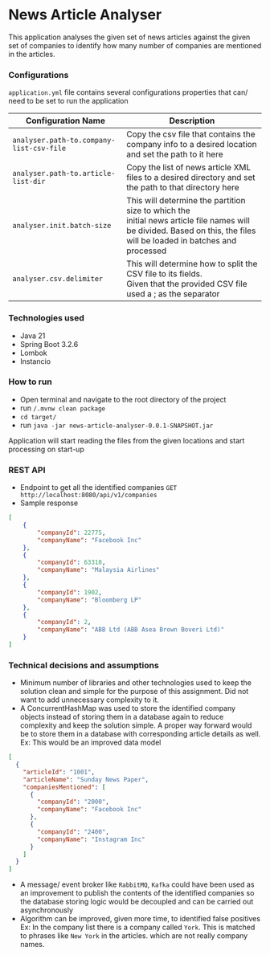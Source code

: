 # News Article Analyser

This application analyses the given set of news articles against the given set of companies to
identify how many number of companies are mentioned in the articles.

### Configurations

`application.yml` file contains several configurations properties that can/ need to be set to run the application

| Configuration Name                       | Description                                                                                                                                                                |
|------------------------------------------|----------------------------------------------------------------------------------------------------------------------------------------------------------------------------|
| `analyser.path-to.company-list-csv-file` | Copy the csv file that contains the company info to a desired location <br/>and set the path to it here                                                                    |
| `analyser.path-to.article-list-dir`      | Copy the list of news article XML files to a desired directory and set <br/>the path to that directory here                                                                |
| `analyser.init.batch-size`               | This will determine the partition size to which the <br/>initial news article file names will be divided. Based on this, the files will be loaded in batches and processed |
| `analyser.csv.delimiter`                 | This will determine how to split the CSV file to its fields. <br/>Given that the provided CSV file used a ; as the separator                                               |

### Technologies used

- Java 21
- Spring Boot 3.2.6
- Lombok
- Instancio

### How to run

- Open terminal and navigate to the root directory of the project
- run `/.mvnw clean package`
- `cd target/`
- run `java -jar news-article-analyser-0.0.1-SNAPSHOT.jar`

Application will start reading the files from the given locations and start processing on start-up

### REST API

- Endpoint to get all the identified companies
`GET http://localhost:8080/api/v1/companies`
- Sample response

```json
[
    {
        "companyId": 22775,
        "companyName": "Facebook Inc"
    },
    {
        "companyId": 63318,
        "companyName": "Malaysia Airlines"
    },
    {
        "companyId": 1902,
        "companyName": "Bloomberg LP"
    },
    {
        "companyId": 2,
        "companyName": "ABB Ltd (ABB Asea Brown Boveri Ltd)"
    }
]
```

### Technical decisions and assumptions

- Minimum number of libraries and other technologies used to keep the solution clean and simple for the purpose of this assignment. 
Did not want to add unnecessary complexity to it.
- A ConcurrentHashMap was used to store the identified company objects instead of storing them in a database again to 
reduce complexity and keep the solution simple. A proper way forward would be to store them  in a database with corresponding article details as well.
Ex: This would be an improved data model
```json
[
  {
    "articleId": "1001",
    "articleName": "Sunday News Paper",
    "companiesMentioned": [
      {
        "companyId": "2000",
        "companyName": "Facebook Inc"
      },
      {
        "companyId": "2400",
        "companyName": "Instagram Inc"
      }
    ]
  }
]
```
- A message/ event broker like `RabbitMQ`, `Kafka` could have been used as an improvement to publish the contents of the identified companies 
so the database storing logic would be decoupled and can be carried out asynchronously
- Algorithm can be improved, given more time, to identified false positives
Ex: In the company list there is a company called `York`. This is matched to phrases like `New York` in the articles. 
which are not really company names.